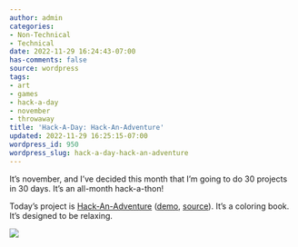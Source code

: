 ```yaml
---
author: admin
categories:
- Non-Technical
- Technical
date: 2022-11-29 16:24:43-07:00
has-comments: false
source: wordpress
tags:
- art
- games
- hack-a-day
- november
- throwaway
title: 'Hack-A-Day: Hack-An-Adventure'
updated: 2022-11-29 16:25:15-07:00
wordpress_id: 950
wordpress_slug: hack-a-day-hack-an-adventure
---
```

It’s november, and I’ve decided this month that I’m going to do 30 projects in 30 days. It’s an all-month hack-a-thon!

Today’s project is [Hack-An-Adventure](https://tilde.za3k.com/hackaday/adventure/) ([demo](https://tilde.za3k.com/hackaday/adventure/), [source](https://github.com/za3k/day29_adventure)). It’s a coloring book. It’s designed to be relaxing.

[![](../wp-content/uploads/2022/11/screenshot.gif)](https://tilde.za3k.com/hackaday/adventure/)
